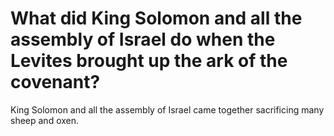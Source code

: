 # What did King Solomon and all the assembly of Israel do when the Levites brought up the ark of the covenant?

King Solomon and all the assembly of Israel came together sacrificing many sheep and oxen. 